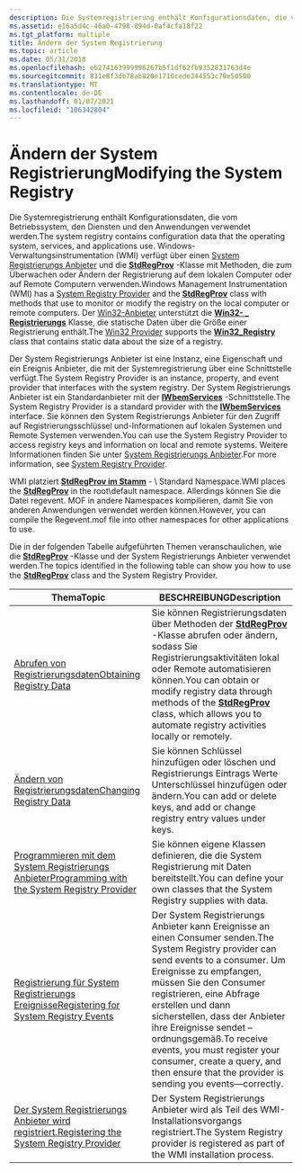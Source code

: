 ```yaml
---
description: Die Systemregistrierung enthält Konfigurationsdaten, die vom Betriebssystem, den Diensten und den Anwendungen verwendet werden.
ms.assetid: e16a5d4c-46a0-4798-894d-0af4cfa18f22
ms.tgt_platform: multiple
title: Ändern der System Registrierung
ms.topic: article
ms.date: 05/31/2018
ms.openlocfilehash: eb274163999996267b5f1df62fb9352831763d4e
ms.sourcegitcommit: 831e8f3db78ab820e1710cede244553c70e50500
ms.translationtype: MT
ms.contentlocale: de-DE
ms.lasthandoff: 01/07/2021
ms.locfileid: "106342804"
---
```

# <a name="modifying-the-system-registry"></a><span data-ttu-id="0b685-103">Ändern der System Registrierung</span><span class="sxs-lookup"><span data-stu-id="0b685-103">Modifying the System Registry</span></span>

<span data-ttu-id="0b685-104">Die Systemregistrierung enthält Konfigurationsdaten, die vom Betriebssystem, den Diensten und den Anwendungen verwendet werden.</span><span class="sxs-lookup"><span data-stu-id="0b685-104">The system registry contains configuration data that the operating system, services, and applications use.</span></span> <span data-ttu-id="0b685-105">Windows-Verwaltungsinstrumentation (WMI) verfügt über einen [System Registrierungs Anbieter](/previous-versions/windows/desktop/regprov/system-registry-provider) und die [**StdRegProv**](/previous-versions/windows/desktop/regprov/stdregprov) -Klasse mit Methoden, die zum Überwachen oder Ändern der Registrierung auf dem lokalen Computer oder auf Remote Computern verwenden.</span><span class="sxs-lookup"><span data-stu-id="0b685-105">Windows Management Instrumentation (WMI) has a [System Registry Provider](/previous-versions/windows/desktop/regprov/system-registry-provider) and the [**StdRegProv**](/previous-versions/windows/desktop/regprov/stdregprov) class with methods that use to monitor or modify the registry on the local computer or remote computers.</span></span> <span data-ttu-id="0b685-106">Der [Win32-Anbieter](/windows/desktop/CIMWin32Prov/win32-provider) unterstützt die [**Win32- \_ Registrierungs**](/windows/desktop/CIMWin32Prov/win32-registry) Klasse, die statische Daten über die Größe einer Registrierung enthält.</span><span class="sxs-lookup"><span data-stu-id="0b685-106">The [Win32 Provider](/windows/desktop/CIMWin32Prov/win32-provider) supports the [**Win32\_Registry**](/windows/desktop/CIMWin32Prov/win32-registry) class that contains static data about the size of a registry.</span></span>

<span data-ttu-id="0b685-107">Der System Registrierungs Anbieter ist eine Instanz, eine Eigenschaft und ein Ereignis Anbieter, die mit der Systemregistrierung über eine Schnittstelle verfügt.</span><span class="sxs-lookup"><span data-stu-id="0b685-107">The System Registry Provider is an instance, property, and event provider that interfaces with the system registry.</span></span> <span data-ttu-id="0b685-108">Der System Registrierungs Anbieter ist ein Standardanbieter mit der [**IWbemServices**](/windows/desktop/api/WbemCli/nn-wbemcli-iwbemservices) -Schnittstelle.</span><span class="sxs-lookup"><span data-stu-id="0b685-108">The System Registry Provider is a standard provider with the [**IWbemServices**](/windows/desktop/api/WbemCli/nn-wbemcli-iwbemservices) interface.</span></span> <span data-ttu-id="0b685-109">Sie können den System Registrierungs Anbieter für den Zugriff auf Registrierungsschlüssel und-Informationen auf lokalen Systemen und Remote Systemen verwenden.</span><span class="sxs-lookup"><span data-stu-id="0b685-109">You can use the System Registry Provider to access registry keys and information on local and remote systems.</span></span> <span data-ttu-id="0b685-110">Weitere Informationen finden Sie unter [System Registrierungs Anbieter](/previous-versions/windows/desktop/regprov/system-registry-provider).</span><span class="sxs-lookup"><span data-stu-id="0b685-110">For more information, see [System Registry Provider](/previous-versions/windows/desktop/regprov/system-registry-provider).</span></span>

<span data-ttu-id="0b685-111">WMI platziert [**StdRegProv im Stamm**](/previous-versions/windows/desktop/regprov/stdregprov) - \\ Standard Namespace.</span><span class="sxs-lookup"><span data-stu-id="0b685-111">WMI places the [**StdRegProv**](/previous-versions/windows/desktop/regprov/stdregprov) in the root\\default namespace.</span></span> <span data-ttu-id="0b685-112">Allerdings können Sie die Datei regevent. MOF in andere Namespaces kompilieren, damit Sie von anderen Anwendungen verwendet werden können.</span><span class="sxs-lookup"><span data-stu-id="0b685-112">However, you can compile the Regevent.mof file into other namespaces for other applications to use.</span></span>

<span data-ttu-id="0b685-113">Die in der folgenden Tabelle aufgeführten Themen veranschaulichen, wie die [**StdRegProv**](/previous-versions/windows/desktop/regprov/stdregprov) -Klasse und der System Registrierungs Anbieter verwendet werden.</span><span class="sxs-lookup"><span data-stu-id="0b685-113">The topics identified in the following table can show you how to use the [**StdRegProv**](/previous-versions/windows/desktop/regprov/stdregprov) class and the System Registry Provider.</span></span>



| <span data-ttu-id="0b685-114">Thema</span><span class="sxs-lookup"><span data-stu-id="0b685-114">Topic</span></span>                                                                                              | <span data-ttu-id="0b685-115">BESCHREIBUNG</span><span class="sxs-lookup"><span data-stu-id="0b685-115">Description</span></span>                                                                                                                                                                                        |
|----------------------------------------------------------------------------------------------------|----------------------------------------------------------------------------------------------------------------------------------------------------------------------------------------------------|
| [<span data-ttu-id="0b685-116">Abrufen von Registrierungsdaten</span><span class="sxs-lookup"><span data-stu-id="0b685-116">Obtaining Registry Data</span></span>](obtaining-registry-data.md)                                             | <span data-ttu-id="0b685-117">Sie können Registrierungsdaten über Methoden der [**StdRegProv**](/previous-versions/windows/desktop/regprov/stdregprov) -Klasse abrufen oder ändern, sodass Sie Registrierungsaktivitäten lokal oder Remote automatisieren können.</span><span class="sxs-lookup"><span data-stu-id="0b685-117">You can obtain or modify registry data through methods of the [**StdRegProv**](/previous-versions/windows/desktop/regprov/stdregprov) class, which allows you to automate registry activities locally or remotely.</span></span>                    |
| [<span data-ttu-id="0b685-118">Ändern von Registrierungsdaten</span><span class="sxs-lookup"><span data-stu-id="0b685-118">Changing Registry Data</span></span>](changing-registry-data.md)                                               | <span data-ttu-id="0b685-119">Sie können Schlüssel hinzufügen oder löschen und Registrierungs Eintrags Werte Unterschlüssel hinzufügen oder ändern.</span><span class="sxs-lookup"><span data-stu-id="0b685-119">You can add or delete keys, and add or change registry entry values under keys.</span></span>                                                                                                                    |
| [<span data-ttu-id="0b685-120">Programmieren mit dem System Registrierungs Anbieter</span><span class="sxs-lookup"><span data-stu-id="0b685-120">Programming with the System Registry Provider</span></span>](programming-with-the-system-registry-provider.md) | <span data-ttu-id="0b685-121">Sie können eigene Klassen definieren, die die System Registrierung mit Daten bereitstellt.</span><span class="sxs-lookup"><span data-stu-id="0b685-121">You can define your own classes that the System Registry supplies with data.</span></span>                                                                                                                       |
| [<span data-ttu-id="0b685-122">Registrierung für System Registrierungs Ereignisse</span><span class="sxs-lookup"><span data-stu-id="0b685-122">Registering for System Registry Events</span></span>](registering-for-system-registry-events.md)               | <span data-ttu-id="0b685-123">Der System Registrierungs Anbieter kann Ereignisse an einen Consumer senden.</span><span class="sxs-lookup"><span data-stu-id="0b685-123">The System Registry provider can send events to a consumer.</span></span> <span data-ttu-id="0b685-124">Um Ereignisse zu empfangen, müssen Sie den Consumer registrieren, eine Abfrage erstellen und dann sicherstellen, dass der Anbieter ihre Ereignisse sendet – ordnungsgemäß.</span><span class="sxs-lookup"><span data-stu-id="0b685-124">To receive events, you must register your consumer, create a query, and then ensure that the provider is sending you events—correctly.</span></span> |
| [<span data-ttu-id="0b685-125">Der System Registrierungs Anbieter wird registriert.</span><span class="sxs-lookup"><span data-stu-id="0b685-125">Registering the System Registry Provider</span></span>](registering-the-system-registry-provider.md)           | <span data-ttu-id="0b685-126">Der System Registrierungs Anbieter wird als Teil des WMI-Installationsvorgangs registriert.</span><span class="sxs-lookup"><span data-stu-id="0b685-126">The System Registry provider is registered as part of the WMI installation process.</span></span>                                                                                                                |



 

 

 
